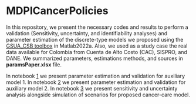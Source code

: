# MDPICancerPolicies

In this repository, we present the necessary codes and results to perform a validation (Sensitivity, uncertainty, and identifiability analyses) and parameter estimation of the discrete-type models we proposed using the [GSUA_CSB toolbox](https://github.com/drojasd/GSUA-CSB) in Matlab2022a. Also, we used as a study case the real data available for Colombia from Cuenta de Alto Costo (CAC), SISPRO, and DANE. We summarized parameters, estimations methods, and sources in **paramsPaper.xlsx** file.

In notebook [1](https://drojasd.github.io/CancerPolicies/html/EstimationsAuxModel2.html) we present parameter estimation and validation for auxiliary model 1.
In notebook [2](https://drojasd.github.io/CancerPolicies/html/CopyProm_EstimationsAuxModel.html) we present parameter estimation and validation for auxiliary model 2.
In notebook [3](https://drojasd.github.io/CancerPolicies/html/Experimentos.html) we present sensitivity and uncertainty analysis alongside simulation of scenarios for proposed cancer-care model.
